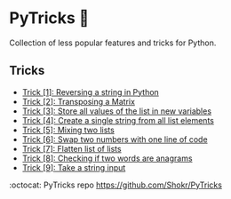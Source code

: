 # PyTricks :snake:
 Collection of less popular features and tricks for Python.

## Tricks

- [Trick [1]: Reversing a string in Python](https://github.com/Shokr/PyTricks/blob/master/Reversing%20a%20string%20in%20Python.py)
- [Trick [2]: Transposing a Matrix](https://github.com/Shokr/PyTricks/blob/master/Transposing%20a%20Matrix.py)
- [Trick [3]: Store all values of the list in new variables](https://github.com/Shokr/PyTricks/blob/master/Store%20all%20values%20of%20the%20list%20in%20new%20variables.py)
- [Trick [4]: Create a single string from all list elements](https://github.com/Shokr/PyTricks/blob/master/Create%20a%20single%20string%20from%20all%20list%20elements.py)
- [Trick [5]: Mixing two lists](https://github.com/Shokr/PyTricks/blob/master/Mixing%20two%20lists.py)
- [Trick [6]: Swap two numbers with one line of code](https://github.com/Shokr/PyTricks/blob/master/Swap%20two%20numbers%20with%20one%20line%20of%20code.py)
- [Trick [7]: Flatten list of lists](https://github.com/Shokr/PyTricks/blob/master/Flatten%20list%20of%20lists.py)
- [Trick [8]: Checking if two words are anagrams](https://github.com/Shokr/PyTricks/blob/master/Checking%20if%20two%20words%20are%20anagrams.py)
- [Trick [9]: Take a string input](https://github.com/Shokr/PyTricks/blob/master/Take%20a%20string%20input.py)


:octocat: PyTricks repo <https://github.com/Shokr/PyTricks>
